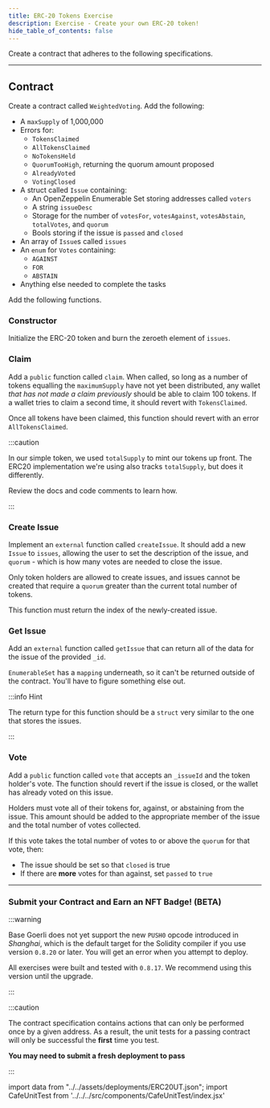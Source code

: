 ```yaml
---
title: ERC-20 Tokens Exercise
description: Exercise - Create your own ERC-20 token!
hide_table_of_contents: false
---
```


Create a contract that adheres to the following specifications.

---

## Contract

Create a contract called `WeightedVoting`. Add the following:

- A `maxSupply` of 1,000,000
- Errors for:
  - `TokensClaimed`
  - `AllTokensClaimed`
  - `NoTokensHeld`
  - `QuorumTooHigh`, returning the quorum amount proposed
  - `AlreadyVoted`
  - `VotingClosed`
- A struct called `Issue` containing:
  - An OpenZeppelin Enumerable Set storing addresses called `voters`
  - A string `issueDesc`
  - Storage for the number of `votesFor`, `votesAgainst`, `votesAbstain`, `totalVotes`, and `quorum`
  - Bools storing if the issue is `passed` and `closed`
- An array of `Issue`s called `issues`
- An `enum` for `Votes` containing:
  - `AGAINST`
  - `FOR`
  - `ABSTAIN`
- Anything else needed to complete the tasks

Add the following functions.

### Constructor

Initialize the ERC-20 token and burn the zeroeth element of `issues`.

### Claim

Add a `public` function called `claim`. When called, so long as a number of tokens equalling the `maximumSupply` have not yet been distributed, any wallet _that has not made a claim previously_ should be able to claim 100 tokens. If a wallet tries to claim a second time, it should revert with `TokensClaimed`.

Once all tokens have been claimed, this function should revert with an error `AllTokensClaimed`.

:::caution

In our simple token, we used `totalSupply` to mint our tokens up front. The ERC20 implementation we're using also tracks `totalSupply`, but does it differently.

Review the docs and code comments to learn how.

:::

### Create Issue

Implement an `external` function called `createIssue`. It should add a new `Issue` to `issues`, allowing the user to set the description of the issue, and `quorum` - which is how many votes are needed to close the issue.

Only token holders are allowed to create issues, and issues cannot be created that require a `quorum` greater than the current total number of tokens.

This function must return the index of the newly-created issue.

### Get Issue

Add an `external` function called `getIssue` that can return all of the data for the issue of the provided `_id`.

`EnumerableSet` has a `mapping` underneath, so it can't be returned outside of the contract. You'll have to figure something else out.

:::info Hint

The return type for this function should be a `struct` very similar to the one that stores the issues.

:::

### Vote

Add a `public` function called `vote` that accepts an `_issueId` and the token holder's vote. The function should revert if the issue is closed, or the wallet has already voted on this issue.

Holders must vote all of their tokens for, against, or abstaining from the issue. This amount should be added to the appropriate member of the issue and the total number of votes collected.

If this vote takes the total number of votes to or above the `quorum` for that vote, then:

- The issue should be set so that `closed` is true
- If there are **more** votes for than against, set `passed` to `true`

---

### Submit your Contract and Earn an NFT Badge! (BETA)

:::warning

Base Goerli does not yet support the new `PUSH0` opcode introduced in _Shanghai_, which is the default target for the Solidity compiler if you use version `0.8.20` or later. You will get an error when you attempt to deploy.

All exercises were built and tested with `0.8.17`. We recommend using this version until the upgrade.

:::

:::caution

The contract specification contains actions that can only be performed once by a given address. As a result, the unit tests for a passing contract will only be successful the **first** time you test.

**You may need to submit a fresh deployment to pass**

:::

import data from "../../assets/deployments/ERC20UT.json";
import CafeUnitTest from '../../../src/components/CafeUnitTest/index.jsx'

<CafeUnitTest deployment={data} nftNum={14}/>
